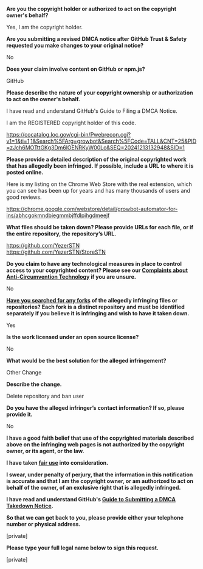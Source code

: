 **Are you the copyright holder or authorized to act on the copyright owner's behalf?**

Yes, I am the copyright holder.

**Are you submitting a revised DMCA notice after GitHub Trust & Safety requested you make changes to your original notice?**

No

**Does your claim involve content on GitHub or npm.js?**

GitHub

**Please describe the nature of your copyright ownership or authorization to act on the owner's behalf.**

I have read and understand GitHub's Guide to Filing a DMCA Notice.

I am the REGISTERED copyright holder of this code.

https://cocatalog.loc.gov/cgi-bin/Pwebrecon.cgi?v1=1&ti=1,1&Search%5FArg=growbot&Search%5FCode=TALL&CNT=25&PID=zJch6MOTttGKg3Dm6lOENRKyW00Lo&SEQ=20241213132948&SID=1

**Please provide a detailed description of the original copyrighted work that has allegedly been infringed. If possible, include a URL to where it is posted online.**

Here is my listing on the Chrome Web Store with the real extension, which you can see has been up for years and has many thousands of users and good reviews.  

https://chrome.google.com/webstore/detail/growbot-automator-for-ins/abhcgokmndbiegmmbjffdlpihgdmeejf

**What files should be taken down? Please provide URLs for each file, or if the entire repository, the repository’s URL.**

https://github.com/YezerSTN  
https://github.com/YezerSTN/StoreSTN

**Do you claim to have any technological measures in place to control access to your copyrighted content? Please see our <a href="https://docs.github.com/articles/guide-to-submitting-a-dmca-takedown-notice#complaints-about-anti-circumvention-technology">Complaints about Anti-Circumvention Technology</a> if you are unsure.**

No

**<a href="https://docs.github.com/articles/dmca-takedown-policy#b-what-about-forks-or-whats-a-fork">Have you searched for any forks</a> of the allegedly infringing files or repositories? Each fork is a distinct repository and must be identified separately if you believe it is infringing and wish to have it taken down.**

Yes

**Is the work licensed under an open source license?**

No

**What would be the best solution for the alleged infringement?**

Other Change

**Describe the change.**

Delete repository and ban user

**Do you have the alleged infringer’s contact information? If so, please provide it.**

No

**I have a good faith belief that use of the copyrighted materials described above on the infringing web pages is not authorized by the copyright owner, or its agent, or the law.**

**I have taken <a href="https://www.lumendatabase.org/topics/22">fair use</a> into consideration.**

**I swear, under penalty of perjury, that the information in this notification is accurate and that I am the copyright owner, or am authorized to act on behalf of the owner, of an exclusive right that is allegedly infringed.**

**I have read and understand GitHub's <a href="https://docs.github.com/articles/guide-to-submitting-a-dmca-takedown-notice/">Guide to Submitting a DMCA Takedown Notice</a>.**

**So that we can get back to you, please provide either your telephone number or physical address.**

[private]

**Please type your full legal name below to sign this request.**

[private]
